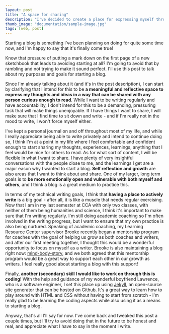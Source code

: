 ```yaml
---
layout: post
title: "A space for sharing"
description: "I've decided to create a place for expressing myself through writing!"
thumb_image: "documentation/sample-image.jpg"
tags: [web, post]
---
```

Starting a blog is something I've been planning on doing for quite some time now, and I'm happy to say that it's finally come true!

Know that pressure of putting a mark down on the first page of a new sketchbook that leads to avoiding starting at all?
I'm going to avoid that by rambling and not trying to make it sound perfect. I'll use this post to talk about my purposes and goals for starting a blog.

Since I'm already talking about it (and it's in the post description), I can start by clarifying that I intend for this to be **a meaningful and reflective
space to express my thoughts and ideas in a way that can be shared with any person curious enough to read**.
While I want to be writing regularly and have accountability, I don't intend for this to be a demanding, pressuring task that will make things unenjoyable.
If I have things I want to share, I will make sure that I find time to sit down and write - and if I'm really not in the mood to write, I won't force myself either.

I've kept a personal journal on and off throughout most of my life, and while I really appreciate being able to write privately and intend to continue doing so, I think I'm at a point in my life where I feel comfortable and confident enough to start sharing my thoughts, experiences, learnings, anything that I feel would be nice for others to read.
As for what sort of content, I will be flexible in what I want to share. I have plenty of very insightful conversations with the people close to me, and the learnings I get are a major eason why I wanted to start a blog. **Self reflection and growth** are also areas that I want to think about and share. One of my larger, long term goals is to **be more emotionally open and vulnerable with both myself and others**, and I think a blog is a great medium to practice this.

In terms of my technical writing goals, I think that **having a place to actively write** is a big goal - after all, it is like a muscle that needs regular exercising.
Now that I am in my last semester at CCA with only two classes, with neither of them being humanities and science, I think it's important to make sure that I'm writing regularly. I'm still doing academic coaching so I'm often involved in the writing progress, but I want to ensure that my own practice is also being nurtured. Speaking of academic coaching, my Learning Resource Center supervisor Brooke recently began a mentorship program for coaches with the goal of helping us grow as both coaches and writers, and after our first meeting together, I thought this would be a wonderful opportunity to focus on myself as a writer. Brooke is also maintaining a blog right now: <a href="https://mind-body-story.com/">mind-body-story</a>, and we both agreed that this mentorship program would be a great way to support each other in our growth as writers. I feel really good about starting a blog with this support!

Finally, **another (secondary) skill I would like to work on through this is coding**! With the help and guidance of my wonderful boyfriend Lawrence, who is a software engineer, I set this place up using <a href="https://jekyllrb.com/">Jekyll</a>, an open-source site generator that can be hosted on Github. It's a great way to learn how to play around with HTML and CSS without having to start from scratch - I'm really glad to be learning the coding aspects while also using it as a means to starting a blog.

Anyway, that's all I'll say for now. I've come back and tweaked this post a couple times, but I'll try to avoid doing that in the future to be honest and real, and appreciate what I have to say in the moment I write.